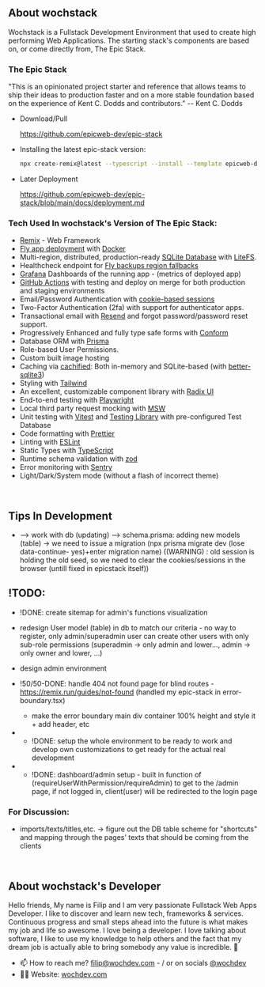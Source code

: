 ## About wochstack
Wochstack is a Fullstack Development Environment that used to create high performing Web Applications. The starting stack's components are based on, or come directly from, The Epic Stack.

### The Epic Stack
"This is an opinionated project starter and reference that allows teams to ship their ideas to production faster and on a more stable foundation based on the experience of Kent C. Dodds and contributors." -- Kent C. Dodds

- Download/Pull

  https://github.com/epicweb-dev/epic-stack

- Installing the latest epic-stack version:

  ```sh
  npx create-remix@latest --typescript --install --template epicweb-dev/epic-stack
  ```

- Later Deployment

  https://github.com/epicweb-dev/epic-stack/blob/main/docs/deployment.md


### Tech Used In wochstack's Version of The Epic Stack:
- [Remix](https://remix.run/) - Web Framework
- [Fly app deployment](https://fly.io/) with [Docker](https://www.docker.com/)
- Multi-region, distributed, production-ready
  [SQLite Database](https://sqlite.org/) with
  [LiteFS](https://fly.io/docs/litefs/).
- Healthcheck endpoint for
  [Fly backups region fallbacks](https://fly.io/docs/reference/configuration/#services-http_checks)
- [Grafana](https://grafana.com/) Dashboards of the running app - (metrics of deployed app)
- [GitHub Actions](https://github.com/features/actions) with testing and deploy
  on merge for both production and staging environments
- Email/Password Authentication with
  [cookie-based sessions](https://remix.run/utils/sessions#md-createcookiesessionstorage)
- Two-Factor Authentication (2fa) with support for authenticator apps.
- Transactional email with [Resend](https://resend.com/) and forgot
  password/password reset support.
- Progressively Enhanced and fully type safe forms with
  [Conform](https://conform.guide/)
- Database ORM with [Prisma](https://prisma.io/)
- Role-based User Permissions.
- Custom built image hosting
- Caching via [cachified](https://npm.im/cachified): Both in-memory and
  SQLite-based (with
  [better-sqlite3](https://github.com/WiseLibs/better-sqlite3))
- Styling with [Tailwind](https://tailwindcss.com/)
- An excellent, customizable component library with
  [Radix UI](https://www.radix-ui.com/)
- End-to-end testing with [Playwright](https://playwright.dev/)
- Local third party request mocking with [MSW](https://mswjs.io/)
- Unit testing with [Vitest](https://vitest.dev/) and
  [Testing Library](https://testing-library.com/) with pre-configured Test
  Database
- Code formatting with [Prettier](https://prettier.io/)
- Linting with [ESLint](https://eslint.org/)
- Static Types with [TypeScript](https://typescriptlang.org/)
- Runtime schema validation with [zod](https://zod.dev/)
- Error monitoring with [Sentry](https://sentry.io/welcome/)
- Light/Dark/System mode (without a flash of incorrect theme)

<br/>

## Tips In Development
- --> work with db (updating) --> schema.prisma: adding new models (table) -> we need to issue a migration (npx prisma migrate dev (lose data-continue- yes)+enter migration name)   ((WARNING) : old session is holding the old seed, so we need to clear the cookies/sessions in the browser (untill fixed in epicstack itself))


## !TODO:
- !DONE:  create sitemap for admin's functions visualization
- redesign User model (table) in db to match our criteria - no way to register, only admin/superadmin user can create other users with only sub-role permissions (superadmin -> only admin and lower..., admin -> only owner and lower, ...)
- design admin environment
- !50/50-DONE: handle 404 not found page for blind routes - https://remix.run/guides/not-found  (handled my epic-stack in error-boundary.tsx)
  - make the error boundary main div container 100% height and style it + add header, etc

- - !DONE: setup the whole environment to be ready to work and develop own customizations to get ready for the actual real development
- - !DONE: dashboard/admin setup - built in function of (requireUserWithPermission/requireAdmin) to get to the /admin page, if not logged in, client(user) will be redirected to the login page


### For Discussion:
- imports/texts/titles,etc. -> figure out the DB table scheme for "shortcuts" and mapping through the pages' texts that should be coming from the clients

<br/>

## About wochstack's Developer

Hello friends, My name is Filip and I am very passionate Fullstack Web Apps Developer.
I like to discover and learn new tech, frameworks & services. Continuous progress and small steps ahead into the future is what makes my job and life so awesome. I love being a developer. I love talking about software, I like to use my knowledge to help others and the fact that my dream job is actually able to bring somebody any value is incredible. 🤗

- 📫 How to reach me? filip@wochdev.com - / or on socials [@wochdev](https://instagram.com/wochdev)
- 👨‍💻 Website: [wochdev.com](https://wochdev.com)

